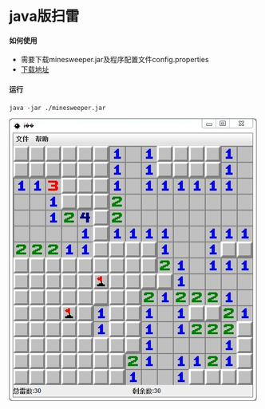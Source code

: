 # java版扫雷

#### 如何使用
- 需要下载minesweeper.jar及程序配置文件config.properties
- [下载地址](https://github.com/godghdai/minesweeper/tree/master/minesweeper/out/artifacts/minesweeper_jar)

#### 运行
```
java -jar ./minesweeper.jar
```
![](./demo.jpg)
